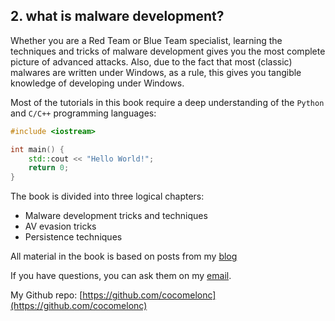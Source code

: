 ## 2. what is malware development?

Whether you are a Red Team or Blue Team specialist, learning the techniques and tricks of malware development gives you the most complete picture of advanced attacks. Also, due to the fact that most (classic) malwares are written under Windows, as a rule, this gives you tangible knowledge of developing under Windows.

Most of the tutorials in this book require a deep understanding of the `Python` and `C/C++` programming languages:

```cpp
#include <iostream>

int main() {
    std::cout << "Hello World!";
    return 0;
}
```

The book is divided into three logical chapters:    
- Malware development tricks and techniques    
- AV evasion tricks    
- Persistence techniques    

All material in the book is based on posts from my [blog](https://cocomelonc.github.io/)    

If you have questions, you can ask them on my [email](mailto:cocomelonkz@gmail.com).    

My Github repo: [https://github.com/cocomelonc](https://github.com/cocomelonc)    